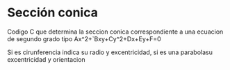 # Sección conica
Codigo C que determina la seccion conica correspondiente a una ecuacion de segundo grado tipo  Ax^2+`Bxy+Cy^2+Dx+Ey+F=0

Si es cirunferencia indica su radio y excentricidad, si es una parabolasu excentricidad y orientacion
